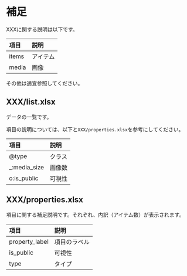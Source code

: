 # 補足

XXXに関する説明は以下です。

|項目|説明|
|:-|:-|
|items|アイテム|
|media|画像|

その他は適宜参照してください。

## XXX/list.xlsx

データの一覧です。

項目の説明については、以下と`XXX/properties.xlsx`を参考にしてください。

|項目|説明|
|:-|:-|
|@type|クラス|
|_:media_size|画像数|
|o:is_public|可視性|

## XXX/properties.xlsx

項目に関する補足説明です。それぞれ、内訳（アイテム数）が表示されます。

|項目|説明|
|:-|:-|
|property_label|項目のラベル|
|is_public|可視性|
|type|タイプ|
